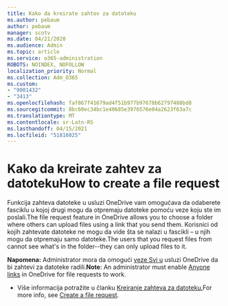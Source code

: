```yaml
---
title: Kako da kreirate zahtev za datoteku
ms.author: pebaum
author: pebaum
manager: scotv
ms.date: 04/21/2020
ms.audience: Admin
ms.topic: article
ms.service: o365-administration
ROBOTS: NOINDEX, NOFOLLOW
localization_priority: Normal
ms.collection: Adm_O365
ms.custom:
- "9001432"
- "3413"
ms.openlocfilehash: faf867f41679ad4f51b977b97678b62797488bd8
ms.sourcegitcommit: 8bc60ec34bc1e40685e3976576e04a2623f63a7c
ms.translationtype: MT
ms.contentlocale: sr-Latn-RS
ms.lasthandoff: 04/15/2021
ms.locfileid: "51816025"
---
```

# <a name="how-to-create-a-file-request"></a><span data-ttu-id="96b14-102">Kako da kreirate zahtev za datoteku</span><span class="sxs-lookup"><span data-stu-id="96b14-102">How to create a file request</span></span>

<span data-ttu-id="96b14-103">Funkcija zahteva datoteke u usluzi OneDrive vam omogućava da odaberete fasciklu u kojoj drugi mogu da otpremaju datoteke pomoću veze koju ste im poslali.</span><span class="sxs-lookup"><span data-stu-id="96b14-103">The file request feature in OneDrive allows you to choose a folder where others can upload files using a link that you send them.</span></span> <span data-ttu-id="96b14-104">Korisnici od kojih zahtevate datoteke ne mogu da vide šta se nalazi u fascikli – u njih mogu da otpremaju samo datoteke.</span><span class="sxs-lookup"><span data-stu-id="96b14-104">The users that you request files from cannot see what's in the folder--they can only upload files to it.</span></span>

<span data-ttu-id="96b14-105">**Napomena:** Administrator mora da omogući [veze Svi u](https://docs.microsoft.com/sharepoint/turn-external-sharing-on-or-off) usluzi OneDrive da bi zahtevi za datoteke radili.</span><span class="sxs-lookup"><span data-stu-id="96b14-105">**Note**: An administrator must enable [Anyone links](https://docs.microsoft.com/sharepoint/turn-external-sharing-on-or-off) in OneDrive for file requests to work.</span></span>

- <span data-ttu-id="96b14-106">Više informacija potražite u članku [Kreiranje zahteva za datoteku.](https://support.office.com/article/create-a-file-request-f54aa7f8-2589-4421-b351-d415fc3b83af)</span><span class="sxs-lookup"><span data-stu-id="96b14-106">For more info, see [Create a file request](https://support.office.com/article/create-a-file-request-f54aa7f8-2589-4421-b351-d415fc3b83af).</span></span>
